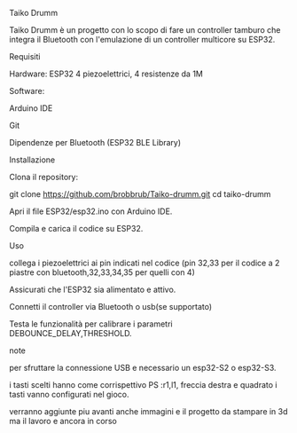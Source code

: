 Taiko Drumm

Taiko Drumm è un progetto con lo scopo di fare un controller tamburo che integra il Bluetooth con l'emulazione di un controller multicore su ESP32.

Requisiti

Hardware: ESP32
4 piezoelettrici, 4 resistenze da 1M

Software:

Arduino IDE

Git

Dipendenze per Bluetooth (ESP32 BLE Library)

Installazione

Clona il repository:

git clone https://github.com/brobbrub/Taiko-drumm.git
cd taiko-drumm

Apri il file ESP32/esp32.ino con Arduino IDE.

Compila e carica il codice su ESP32.

Uso

collega i piezoelettrici ai pin indicati nel codice (pin 32,33 per il codice a 2 piastre con bluetooth,32,33,34,35 per quelli con 4)

Assicurati che l'ESP32 sia alimentato e attivo.

Connetti il controller via Bluetooth o usb(se supportato)

Testa le funzionalità per calibrare i parametri DEBOUNCE_DELAY,THRESHOLD.

note

per sfruttare la connessione USB e necessario un esp32-S2 o esp32-S3.

i tasti scelti hanno come corrispettivo PS :r1,l1, freccia destra e quadrato
i tasti vanno configurati nel gioco.

verranno aggiunte piu avanti anche immagini e il progetto da stampare in 3d ma il lavoro e ancora in corso

